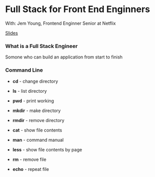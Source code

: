 # Full Stack for Front End Enginners

With: Jem Young, Frontend Enginner Senior at Netflix

[Slides](jemyoung.com/fefs)

### What is a Full Stack Engineer
Somone who can build an application from start to finish

### Command Line
- **cd** - change directory
- **ls** - list directory
- **pwd** - print working
- **mkdir** - make directory
- **rmdir** - remove directory

- **cat** - show file contents
- **man** - command manual
- **less** - show file contents by page
- **rm** - remove file
- **echo** - repeat file